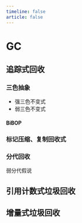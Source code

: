 ```yaml
---
timeline: false
article: false
---
```


# GC

## 追踪式回收

### 三色抽象

- 强三色不变式
- 弱三色不变式

#### BiBOP

### 标记压缩、复制回收式

### 分代回收

弱分代假说

## 引用计数式垃圾回收

## 增量式垃圾回收